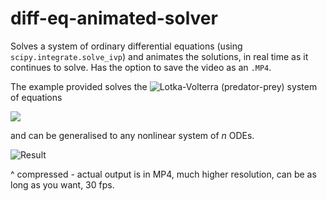 # diff-eq-animated-solver
Solves a system of ordinary differential equations (using `scipy.integrate.solve_ivp`) and animates the solutions,
in real time as it continues to solve. Has the option to save the video as an `.MP4`.

The example provided solves the ![Lotka-Volterra](https://en.wikipedia.org/wiki/Lotka%E2%80%93Volterra_equations) (predator-prey) system of equations

<img src="https://render.githubusercontent.com/render/math?math=\color{Orange}\left\{\begin{matrix}x'=ax-bxy\\y'=cxy-dy\end{matrix}\right.">

and can be generalised to any nonlinear system of _n_ ODEs.

![Result](animation.gif)

^ compressed - actual output is in MP4, much higher resolution, can be as long as you want, 30 fps.
